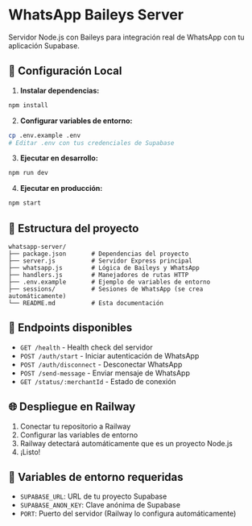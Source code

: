# WhatsApp Baileys Server

Servidor Node.js con Baileys para integración real de WhatsApp con tu aplicación Supabase.

## 🚀 Configuración Local

1. **Instalar dependencias:**
```bash
npm install
```

2. **Configurar variables de entorno:**
```bash
cp .env.example .env
# Editar .env con tus credenciales de Supabase
```

3. **Ejecutar en desarrollo:**
```bash
npm run dev
```

4. **Ejecutar en producción:**
```bash
npm start
```

## 📁 Estructura del proyecto

```
whatsapp-server/
├── package.json       # Dependencias del proyecto
├── server.js          # Servidor Express principal
├── whatsapp.js        # Lógica de Baileys y WhatsApp
├── handlers.js        # Manejadores de rutas HTTP
├── .env.example       # Ejemplo de variables de entorno
├── sessions/          # Sesiones de WhatsApp (se crea automáticamente)
└── README.md          # Esta documentación
```

## 🔌 Endpoints disponibles

- `GET /health` - Health check del servidor
- `POST /auth/start` - Iniciar autenticación de WhatsApp
- `POST /auth/disconnect` - Desconectar WhatsApp
- `POST /send-message` - Enviar mensaje de WhatsApp
- `GET /status/:merchantId` - Estado de conexión

## 🌐 Despliegue en Railway

1. Conectar tu repositorio a Railway
2. Configurar las variables de entorno
3. Railway detectará automáticamente que es un proyecto Node.js
4. ¡Listo!

## 🔧 Variables de entorno requeridas

- `SUPABASE_URL`: URL de tu proyecto Supabase
- `SUPABASE_ANON_KEY`: Clave anónima de Supabase
- `PORT`: Puerto del servidor (Railway lo configura automáticamente)
